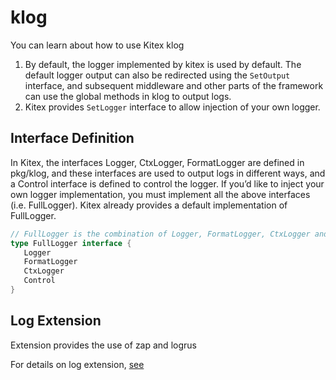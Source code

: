 # klog
You can learn about how to use Kitex klog

1. By default, the logger implemented by kitex is used by default.
   The default logger output can also be redirected using the `SetOutput` interface, and subsequent middleware and other parts of the framework can use the global methods in klog to output logs.
2. Kitex provides `SetLogger` interface to allow injection of your own logger.

## Interface Definition

In Kitex, the interfaces Logger, CtxLogger, FormatLogger are defined in pkg/klog, and these interfaces are used to output logs in different ways, and a Control interface is defined to control the logger. If you’d like to inject your own logger implementation, you must implement all the above interfaces (i.e. FullLogger). Kitex already provides a default implementation of FullLogger.

```go
// FullLogger is the combination of Logger, FormatLogger, CtxLogger and Control.
type FullLogger interface {
   Logger
   FormatLogger
   CtxLogger
   Control
}
```

## Log Extension

Extension provides the use of zap and logrus

For details on log extension, [see](https://cloudwego.cn/zh/docs/kitex/tutorials/observability/logging/)